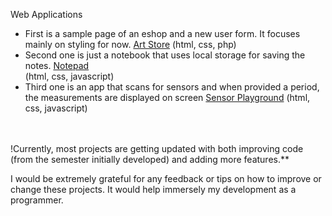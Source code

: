 
Web Applications 

  - First is a sample page of an eshop and a new user form. It focuses mainly on styling for now. [Art Store](../../tree/art-store-front-end) (html, css, php)
  - Second one is just a notebook that uses local storage for saving the notes. [Notepad](../../tree/note-pad) <br> (html, css, javascript)
  - Third one is an app that scans for sensors and when provided a period, the measurements are displayed on screen [Sensor Playground](../../tree/sensors) (html, css, javascript)

<br><br>
!Currently, most projects are getting updated with both improving code (from the semester initially developed) and adding more features.**


I would be extremely grateful for any feedback or tips on how to improve or change these projects. It would help immersely my development as a programmer. 

